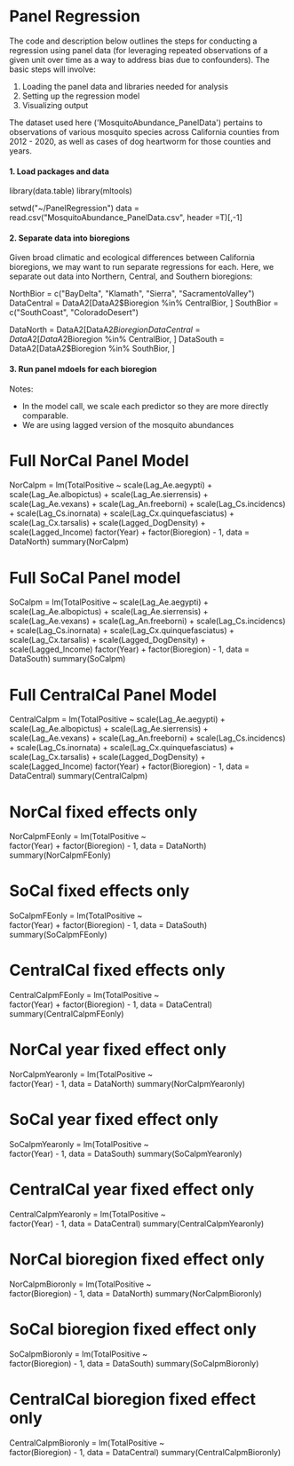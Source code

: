 # Panel Regression

The code and description below outlines the steps for conducting a regression using panel data (for leveraging repeated observations of a given unit over time as a way to address bias due to confounders). The basic steps will involve: 

1. Loading the panel data and libraries needed for analysis
2. Setting up the regression model
3. Visualizing output

The dataset used here ('MosquitoAbundance_PanelData') pertains to observations of various mosquito species across California counties from 2012 - 2020, as well as cases of dog heartworm for those counties and years.

#### 1. Load packages and data ####

library(data.table)
library(mltools)

setwd("~/PanelRegression")
data = read.csv("MosquitoAbundance_PanelData.csv", header =T)[,-1]

#### 2. Separate data into bioregions #####

Given broad climatic and ecological differences between California bioregions, we may want to run separate regressions for each. Here, we separate out data into Northern, Central, and Southern bioregions:

NorthBior = c("BayDelta", "Klamath", "Sierra", "SacramentoValley")
DataCentral =  DataA2[DataA2$Bioregion %in% CentralBior, ]
SouthBior = c("SouthCoast", "ColoradoDesert")

DataNorth = DataA2[DataA2$Bioregion %in% NorthBior, ]
DataCentral =  DataA2[DataA2$Bioregion %in% CentralBior, ]
DataSouth = DataA2[DataA2$Bioregion %in% SouthBior, ]


#### 3. Run panel mdoels for each bioregion ####

Notes: 
- In the model call,  we scale each predictor so they are more directly comparable.
- We are using lagged version of the mosquito abundances

# Full NorCal Panel Model
NorCalpm = lm(TotalPositive ~  scale(Lag_Ae.aegypti) + scale(Lag_Ae.albopictus) + scale(Lag_Ae.sierrensis) +
                scale(Lag_Ae.vexans) + scale(Lag_An.freeborni) + scale(Lag_Cs.incidencs) + scale(Lag_Cs.inornata) +
                scale(Lag_Cx.quinquefasciatus) + scale(Lag_Cx.tarsalis) + 
                scale(Lagged_DogDensity) + scale(Lagged_Income) 
                factor(Year) + factor(Bioregion) - 1, data = DataNorth)
summary(NorCalpm)

# Full SoCal Panel model #
SoCalpm = lm(TotalPositive ~  scale(Lag_Ae.aegypti) + scale(Lag_Ae.albopictus) + scale(Lag_Ae.sierrensis) +
               scale(Lag_Ae.vexans) + scale(Lag_An.freeborni) + scale(Lag_Cs.incidencs) + scale(Lag_Cs.inornata) +
               scale(Lag_Cx.quinquefasciatus) + scale(Lag_Cx.tarsalis) + 
               scale(Lagged_DogDensity) + scale(Lagged_Income) 
               factor(Year) + factor(Bioregion) - 1, data = DataSouth)
summary(SoCalpm)

# Full CentralCal Panel Model
CentralCalpm = lm(TotalPositive ~  scale(Lag_Ae.aegypti) + scale(Lag_Ae.albopictus) + scale(Lag_Ae.sierrensis) +
                scale(Lag_Ae.vexans) + scale(Lag_An.freeborni) + scale(Lag_Cs.incidencs) + scale(Lag_Cs.inornata) +
                scale(Lag_Cx.quinquefasciatus) + scale(Lag_Cx.tarsalis) + 
                scale(Lagged_DogDensity) + scale(Lagged_Income) 
                factor(Year) + factor(Bioregion) - 1, data = DataCentral)
summary(CentralCalpm)

# NorCal fixed effects only
NorCalpmFEonly = lm(TotalPositive ~   
                      factor(Year) + factor(Bioregion) - 1, data = DataNorth)
summary(NorCalpmFEonly)

# SoCal fixed effects only
SoCalpmFEonly = lm(TotalPositive ~   
                      factor(Year) + factor(Bioregion) - 1, data = DataSouth)
summary(SoCalpmFEonly)

# CentralCal fixed effects only
CentralCalpmFEonly = lm(TotalPositive ~   
                      factor(Year) + factor(Bioregion) - 1, data = DataCentral)
summary(CentralCalpmFEonly)

# NorCal year fixed effect only
NorCalpmYearonly = lm(TotalPositive ~   
                        factor(Year) - 1, data = DataNorth)
summary(NorCalpmYearonly)

# SoCal year fixed effect only
SoCalpmYearonly = lm(TotalPositive ~   
                        factor(Year) - 1, data = DataSouth)
summary(SoCalpmYearonly)

# CentralCal year fixed effect only
CentralCalpmYearonly = lm(TotalPositive ~   
                        factor(Year) - 1, data = DataCentral)
summary(CentralCalpmYearonly)


# NorCal bioregion fixed effect only
NorCalpmBioronly = lm(TotalPositive ~   
                        factor(Bioregion) - 1, data = DataNorth)
summary(NorCalpmBioronly)

# SoCal bioregion fixed effect only
SoCalpmBioronly = lm(TotalPositive ~   
                        factor(Bioregion) - 1, data = DataSouth)
summary(SoCalpmBioronly)

# CentralCal bioregion fixed effect only
CentralCalpmBioronly = lm(TotalPositive ~   
                        factor(Bioregion) - 1, data = DataCentral)
summary(CentralCalpmBioronly)
